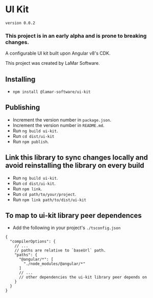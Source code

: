 # UI Kit

`version 0.0.2`

### This project is in an early alpha and is prone to breaking changes.

A configurable UI kit built upon Angular v8's CDK.

This project was created by LaMar Software.

## Installing
- `npm install @lamar-software/ui-kit`

## Publishing

- Increment the version number in `package.json`.
- Increment the version number in `README.md`.
- Run `ng build ui-kit`.
- Run `cd dist/ui-kit`
- Run `npm publish`.

## Link this library to sync changes locally and avoid reinstalling the library on every build
- Run `ng build ui-kit`.
- Run `cd dist/ui-kit`.
- Run `npm link`.
- Run `cd path/to/your/project`.
- Run `npm link path/to/dist/ui-kit`

## To map to ui-kit library peer dependences
- Add the following in your project's `./tsconfig.json`
```
{
  "compilerOptions": {
    // ...
    // paths are relative to `baseUrl` path.
    "paths": {
      "@angular/*": [
        "./node_modules/@angular/*"
      ]
      // ...
      // other dependencies the ui-kit library peer depends on
    }
  }
}
